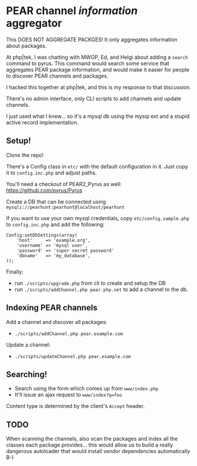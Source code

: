 
# PEAR channel *information* aggregator

This DOES NOT AGGREGATE PACKGES! It only aggregates information about packages.

At php|tek, I was chatting with MWOP, Ed, and Helgi about adding a `search` command to pyrus. This command
would search some service that aggregates PEAR package information, and would make it easier for people to 
discover PEAR channels and packages.


I hacked this together at php|tek, and this is my response to that discussion.  

There's no admin interface, only CLI scripts to add channels and update channels.

I just used what I knew... so it's a mysql db using the mysqi ext and a stupid active record implementation.

## Setup!

Clone the repo!

There's a Config class in `etc/` with the default configuration in it.
Just copy it to `config.inc.php` and adjust paths.

You'll need a checkout of PEAR2_Pyrus as well: https://github.com/pyrus/Pyrus

Create a DB that can be connected using `mysqli://pearhunt:pearhunt@localhost/pearhunt`

If you want to use your own mysql credentials, copy `etc/config.sample.php` to `config.inc.php` and add the following:

    Config:setDbSettings(array(
        'host'     => 'example.org',
        'username' => 'mysql user',
        'password' => 'super secret password'
        'dbname'   => 'my_database',
    ));

Finally:

 * run `./scripts/upgrade.php` from cli to create and setup the DB
 * run `./scripts/addChannel.php pear.php.net` to add a channel to the db.

## Indexing PEAR channels

Add a channel and discover all packages:

 * `./scripts/addChannel.php pear.example.com`

Update a channel:

 * `./scripts/updateChannel.php pear.example.com`

## Searching!

 * Search using the form which comes up from `www/index.php`
 * It'll issue an ajax request to `www/index?q=foo`

Content type is determined by the client's `Accept` header.

## TODO

When scanning the channels, also scan the packages and index all the classes each package provides...
this would allow us to build a really dangerous autoloader that would install vendor dependencies 
automatically   B-)

